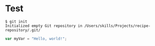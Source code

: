# Test

```
$ git init
Initialized empty Git repository in /Users/skills/Projects/recipe-repository/.git/
```

``` javascript
var myVar = "Hello, world!";
```
